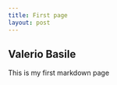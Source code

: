 ```yaml
---
title: First page
layout: post
---
```


Valerio Basile
--------------

This is my first markdown page
